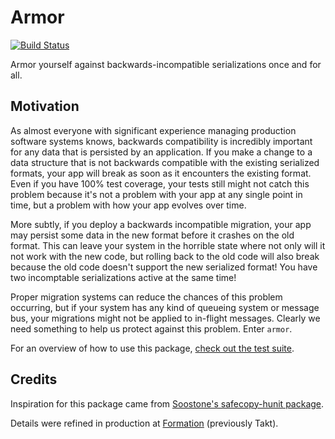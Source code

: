 # Armor

[![Build Status](https://travis-ci.org/mightybyte/armor.svg?branch=master)](https://travis-ci.org/mightybyte/armor)

Armor yourself against backwards-incompatible serializations once and for all.

## Motivation

As almost everyone with significant experience managing production software
systems knows, backwards compatibility is incredibly important for any data that
is persisted by an application. If you make a change to a data structure that is
not backwards compatible with the existing serialized formats, your app will
break as soon as it encounters the existing format. Even if you have 100% test
coverage, your tests still might not catch this problem because it's not a
problem with your app at any single point in time, but a problem with how your
app evolves over time.

More subtly, if you deploy a backwards incompatible migration, your app may
persist some data in the new format before it crashes on the old format. This
can leave your system in the horrible state where not only will it not work with
the new code, but rolling back to the old code will also break because the old
code doesn't support the new serialized format! You have two incomptable
serializations active at the same time!

Proper migration systems can reduce the chances of this problem occurring, but
if your system has any kind of queueing system or message bus, your migrations
might not be applied to in-flight messages. Clearly we need something to help us
protect against this problem.  Enter `armor`.

For an overview of how to use this package, [check out the test suite](https://github.com/TaktInc/armor/blob/master/test/AppA.lhs).

## Credits

Inspiration for this package came from [Soostone's safecopy-hunit package](https://github.com/Soostone/safecopy-hunit).

Details were refined in production at [Formation](http://formation.ai/)
(previously Takt).
